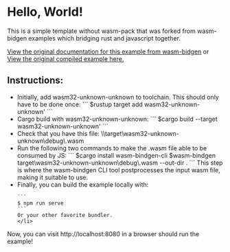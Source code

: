 # Hello, World!

This is a simple template without wasm-pack that was forked from wasm-bidgen examples 
which bridging rust and javascript together.

[View the original documentation for this example from wasm-bidgen][dox] or [View 
the original compiled example here.][compiled]

[compiled]: https://rustwasm.github.io/wasm-bindgen/exbuild/hello_world/
[dox]: https://rustwasm.github.io/docs/wasm-bindgen/examples/hello-world.html

<h2>Instructions:</h2>
<ul>
<li>Initially, add wasm32-unknown-unknown to toolchain. This should only have to be done once:
    ```
    $rustup target add wasm32-unknown-unknown' 
    ```</li>

<li>Cargo build with wasm32-unknown-unknown: 
    ```
    $cargo build --target wasm32-unknown-unknown' 
    ```
</li>
<li>Check that you have this file: <path>\<program>\target\wasm32-unknown-unknown\debug\<program>.wasm </li>
<li>Run the following two commands to make the .wasm file able to be consumed by JS:
    ```
    $cargo install wasm-bindgen-cli
    $wasm-bindgen target\wasm32-unknown-unknown\debug\<program>.wasm --out-dir .
    ```
    This step is where the wasm-bindgen CLI tool postprocesses the input wasm file, 
    making it suitable to use.
</li>

<li> Finally, you can build the example locally with:

    ```
    $ npm run serve
    ```
    Or your other favorite bundler.
    </li>
</ul>
Now, you can visit http://localhost:8080 in a browser should run the example!
